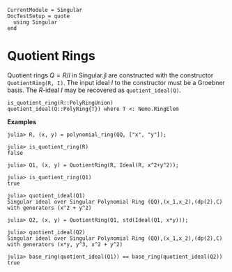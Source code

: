 ```@meta
CurrentModule = Singular
DocTestSetup = quote
  using Singular
end
```

# Quotient Rings

Quotient rings $Q = R/I$ in Singular.jl are constructed with the constructor
`QuotientRing(R, I)`. The input ideal $I$ to the constructor must be a Groebner
basis. The $R$-ideal $I$ may be recovered as `quotient_ideal(Q)`.

```@docs
is_quotient_ring(R::PolyRingUnion)
quotient_ideal(Q::PolyRing{T}) where T <: Nemo.RingElem
```

**Examples**

```jldoctest
julia> R, (x, y) = polynomial_ring(QQ, ["x", "y"]);

julia> is_quotient_ring(R)
false

julia> Q1, (x, y) = QuotientRing(R, Ideal(R, x^2+y^2));

julia> is_quotient_ring(Q1)
true

julia> quotient_ideal(Q1)
Singular ideal over Singular Polynomial Ring (QQ),(x_1,x_2),(dp(2),C) with generators (x^2 + y^2)

julia> Q2, (x, y) = QuotientRing(Q1, std(Ideal(Q1, x*y)));

julia> quotient_ideal(Q2)
Singular ideal over Singular Polynomial Ring (QQ),(x_1,x_2),(dp(2),C) with generators (x*y, y^3, x^2 + y^2)

julia> base_ring(quotient_ideal(Q1)) == base_ring(quotient_ideal(Q2))
true
```
